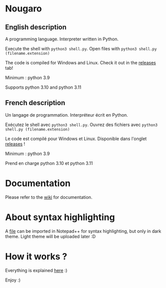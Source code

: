 # Nougaro
## English description
 A programming language. Interpreter written in Python.
 
 Execute the shell with `python3 shell.py`. Open files with `python3 shell.py (filename.extension)`

 The code is compiled for Windows and Linux. Check it out in the [releases](https://github.com/jd-develop/nougaro/releases/) tab!
 
 Minimum : python 3.9
 
 Supports python 3.10 and python 3.11

## French description
 Un langage de programmation. Interpréteur écrit en Python.
 
 Exécutez le shell avec `python3 shell.py`. Ouvrez des fichiers avec `python3 shell.py (filename.extension)`
 
 Le code est compilé pour Windows et Linux. Disponible dans l'onglet [releases](https://github.com/jd-develop/nougaro/releases/) !
 
 Minimum : python 3.9
 
 Prend en charge python 3.10 et python 3.11

# Documentation
 Please refer to the [wiki](https://github.com/jd-develop/nougaro/wiki/) for documentation.

# About syntax highlighting
 A [file](highlight%20theme%20for%20NPP.xml) can be imported in Notepad++ for syntax highlighting, but only in dark theme.
 Light theme will be uploaded later :D

# How it works ?
 Everything is explained [here](how_it_works.md) :)

Enjoy :)
